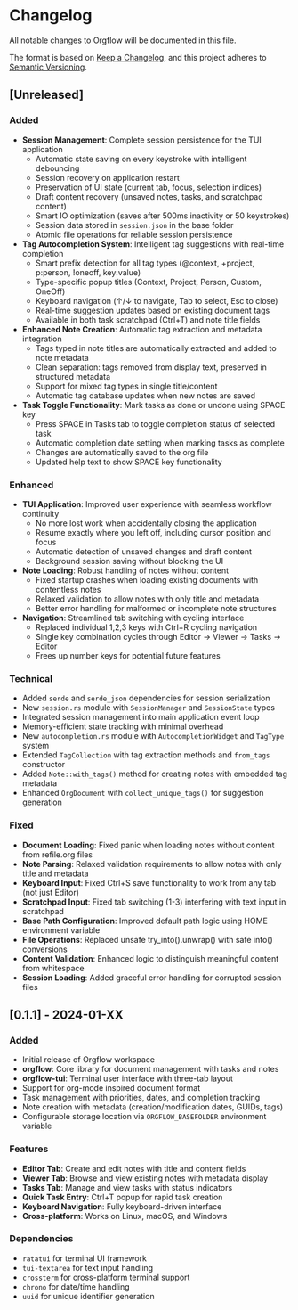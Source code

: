 # Changelog

All notable changes to Orgflow will be documented in this file.

The format is based on [Keep a Changelog](https://keepachangelog.com/en/1.0.0/),
and this project adheres to [Semantic Versioning](https://semver.org/spec/v2.0.0.html).

## [Unreleased]

### Added
- **Session Management**: Complete session persistence for the TUI application
  - Automatic state saving on every keystroke with intelligent debouncing
  - Session recovery on application restart
  - Preservation of UI state (current tab, focus, selection indices)
  - Draft content recovery (unsaved notes, tasks, and scratchpad content)
  - Smart IO optimization (saves after 500ms inactivity or 50 keystrokes)
  - Session data stored in `session.json` in the base folder
  - Atomic file operations for reliable session persistence
- **Tag Autocompletion System**: Intelligent tag suggestions with real-time completion
  - Smart prefix detection for all tag types (@context, +project, p:person, !oneoff, key:value)
  - Type-specific popup titles (Context, Project, Person, Custom, OneOff)
  - Keyboard navigation (↑/↓ to navigate, Tab to select, Esc to close)
  - Real-time suggestion updates based on existing document tags
  - Available in both task scratchpad (Ctrl+T) and note title fields
- **Enhanced Note Creation**: Automatic tag extraction and metadata integration
  - Tags typed in note titles are automatically extracted and added to note metadata
  - Clean separation: tags removed from display text, preserved in structured metadata
  - Support for mixed tag types in single title/content
  - Automatic tag database updates when new notes are saved
- **Task Toggle Functionality**: Mark tasks as done or undone using SPACE key
  - Press SPACE in Tasks tab to toggle completion status of selected task
  - Automatic completion date setting when marking tasks as complete
  - Changes are automatically saved to the org file
  - Updated help text to show SPACE key functionality

### Enhanced
- **TUI Application**: Improved user experience with seamless workflow continuity
  - No more lost work when accidentally closing the application
  - Resume exactly where you left off, including cursor position and focus
  - Automatic detection of unsaved changes and draft content
  - Background session saving without blocking the UI
- **Note Loading**: Robust handling of notes without content
  - Fixed startup crashes when loading existing documents with contentless notes
  - Relaxed validation to allow notes with only title and metadata
  - Better error handling for malformed or incomplete note structures
- **Navigation**: Streamlined tab switching with cycling interface
  - Replaced individual 1,2,3 keys with Ctrl+R cycling navigation
  - Single key combination cycles through Editor → Viewer → Tasks → Editor
  - Frees up number keys for potential future features

### Technical
- Added `serde` and `serde_json` dependencies for session serialization
- New `session.rs` module with `SessionManager` and `SessionState` types
- Integrated session management into main application event loop
- Memory-efficient state tracking with minimal overhead
- New `autocompletion.rs` module with `AutocompletionWidget` and `TagType` system
- Extended `TagCollection` with tag extraction methods and `from_tags` constructor
- Added `Note::with_tags()` method for creating notes with embedded tag metadata
- Enhanced `OrgDocument` with `collect_unique_tags()` for suggestion generation

### Fixed
- **Document Loading**: Fixed panic when loading notes without content from refile.org files
- **Note Parsing**: Relaxed validation requirements to allow notes with only title and metadata
- **Keyboard Input**: Fixed Ctrl+S save functionality to work from any tab (not just Editor)
- **Scratchpad Input**: Fixed tab switching (1-3) interfering with text input in scratchpad
- **Base Path Configuration**: Improved default path logic using HOME environment variable
- **File Operations**: Replaced unsafe try_into().unwrap() with safe into() conversions
- **Content Validation**: Enhanced logic to distinguish meaningful content from whitespace
- **Session Loading**: Added graceful error handling for corrupted session files

## [0.1.1] - 2024-01-XX

### Added
- Initial release of Orgflow workspace
- **orgflow**: Core library for document management with tasks and notes
- **orgflow-tui**: Terminal user interface with three-tab layout
- Support for org-mode inspired document format
- Task management with priorities, dates, and completion tracking
- Note creation with metadata (creation/modification dates, GUIDs, tags)
- Configurable storage location via `ORGFLOW_BASEFOLDER` environment variable

### Features
- **Editor Tab**: Create and edit notes with title and content fields
- **Viewer Tab**: Browse and view existing notes with metadata display
- **Tasks Tab**: Manage and view tasks with status indicators
- **Quick Task Entry**: Ctrl+T popup for rapid task creation
- **Keyboard Navigation**: Fully keyboard-driven interface
- **Cross-platform**: Works on Linux, macOS, and Windows

### Dependencies
- `ratatui` for terminal UI framework
- `tui-textarea` for text input handling
- `crossterm` for cross-platform terminal support
- `chrono` for date/time handling
- `uuid` for unique identifier generation